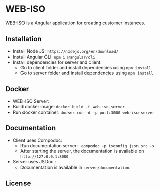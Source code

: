 # WEB-ISO

WEB-ISO is a Angular application for creating customer instances.

## Installation

* Install Node JS: ```https://nodejs.org/en/download/```
* Install Angular CLI: ```npm i @angular/cli```
* Install dependencies for server and client: 
  * Go to client folder and install dependencies using ```npm install```
  * Go to server folder and install dependencies using ```npm install```

## Docker

* WEB-ISO Server:
 * Build docker image: ```docker build -t web-iso-server .```
 * Run docker container: ```docker run -d -p port:3000 web-iso-server``` 

## Documentation

* Client uses Compodoc: 
  * Run documentation server: ``` compodoc -p tsconfig.json src -s```
  * After starting the server, the documentation is available on ```http://127.0.0.1:8080```
* Server uses JSDoc :
  * Documentation is available in ```server/documentation```.

## License

